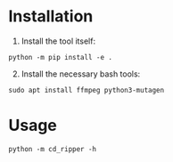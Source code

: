 # Installation

1. Install the tool itself:
```
python -m pip install -e .
```
2. Install the necessary bash tools:
```
sudo apt install ffmpeg python3-mutagen
```

# Usage
```
python -m cd_ripper -h
```
